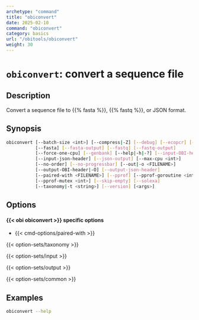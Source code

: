 ```yaml
---
archetype: "command"
title: "obiconvert"
date: 2025-02-10
command: "obiconvert"
category: basics
url: "/obitools/obiconvert"
weight: 30
---
```


# `obiconvert`: convert a sequence file

## Description 

Convert a sequence file to {{% fasta %}}, {{% fastq %}}, or JSON format.

## Synopsis

```bash
obiconvert [--batch-size <int>] [--compress|-Z] [--debug] [--ecopcr] [--embl]
           [--fasta] [--fasta-output] [--fastq] [--fastq-output]
           [--force-one-cpu] [--genbank] [--help|-h|-?] [--input-OBI-header]
           [--input-json-header] [--json-output] [--max-cpu <int>]
           [--no-order] [--no-progressbar] [--out|-o <FILENAME>]
           [--output-OBI-header|-O] [--output-json-header]
           [--paired-with <FILENAME>] [--pprof] [--pprof-goroutine <int>]
           [--pprof-mutex <int>] [--skip-empty] [--solexa]
           [--taxonomy|-t <string>] [--version] [<args>]

```

## Options

#### {{< obi obiconvert >}} specific options

- {{< cmd-options/paired-with >}}

{{< option-sets/taxonomy >}}

{{< option-sets/input >}}

{{< option-sets/output >}}

{{< option-sets/common >}}

## Examples

```bash
obiconvert --help
```
